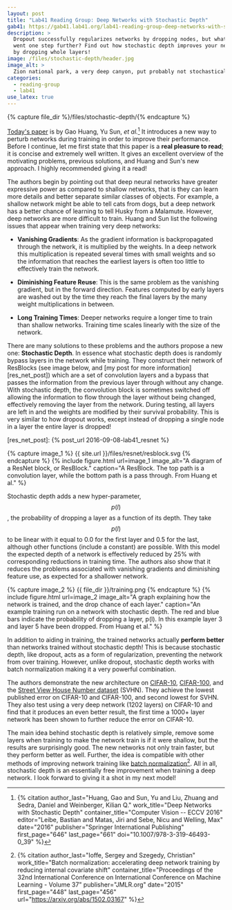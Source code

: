 ```yaml
---
layout: post
title: "Lab41 Reading Group: Deep Networks with Stochastic Depth"
gab41: https://gab41.lab41.org/lab41-reading-group-deep-networks-with-stochastic-depth-564321956729
description: >
  Dropout successfully regularizes networks by dropping nodes, but what if we
  went one step further? Find out how stochastic depth improves your network
  by dropping whole layers!
image: /files/stochastic-depth/header.jpg
image_alt: >
  Zion national park, a very deep canyon, put probably not stochastically deep.
categories: 
  - reading-group
  - lab41
use_latex: true
---
```


{% capture file_dir %}/files/stochastic-depth/{% endcapture %}

[Today's paper][arxiv] is by Gao Huang, Yu Sun, _et al._[^huang] It introduces
a new way to perturb networks during training in order to improve their
performance. Before I continue, let me first state that this paper is a **real
pleasure to read**; it is concise and extremely well written. It gives an
excellent overview of the motivating problems, previous solutions, and Huang
and Sun's new approach. I highly recommended giving it a read!

[arxiv]: https://arxiv.org/abs/1603.09382

[^huang]:
    {% citation
      author_last="Huang, Gao and Sun, Yu and Liu, Zhuang and Sedra, Daniel and Weinberger, Kilian Q."
      work_title="Deep Networks with Stochastic Depth"
      container_title="Computer Vision -- ECCV 2016"
      editor="Leibe, Bastian and Matas, Jiri and Sebe, Nicu and Welling, Max"
      date="2016"
      publisher="Springer International Publishing"
      first_page="646"
      last_page="661"
      doi="10.1007/978-3-319-46493-0_39"
    %}

The authors begin by pointing out that deep neural networks have greater
expressive power as compared to shallow networks, that is they can learn more
details and better separate similar classes of objects. For example, a shallow
network might be able to tell cats from dogs, but a deep network has a better
chance of learning to tell Husky from a Malamute. However, deep networks are
more difficult to train. Huang and Sun list the following issues that appear
when training very deep networks:

- **Vanishing Gradients**: As the gradient information is backpropagated
  through the network, it is multiplied by the weights. In a deep network this
  multiplication is repeated several times with small weights and so the
  information that reaches the earliest layers is often too little to
  effectively train the network.

- **Diminishing Feature Reuse**: This is the same problem as the vanishing
  gradient, but in the forward direction. Features computed by early layers
  are washed out by the time they reach the final layers by the many weight
  multiplications in between.

- **Long Training Times**: Deeper networks require a longer time to train than
  shallow networks. Training time scales linearly with the size of the network.

There are many solutions to these problems and the authors propose a new one:
**Stochastic Depth**. In essence what stochastic depth does is randomly bypass
layers in the network while training. They construct their network of
ResBlocks (see image below, and [my post for more information][res_net_post])
which are a set of convolution layers and a bypass that passes the information
from the previous layer through without any change. With stochastic depth, the
convolution block is sometimes switched off allowing the information to flow
through the layer without being changed, effectively removing the layer from
the network. During testing, all layers are left in and the weights are
modified by their survival probability. This is very similar to how dropout
works, except instead of dropping a single node in a layer the entire layer is
dropped!

[res_net_post]: {% post_url 2016-09-08-lab41_resnet %}

{% capture image_1 %} {{ site.url }}/files/resnet/resblock.svg {% endcapture %}
{% include figure.html
  url=image_1
  image_alt="A diagram of a ResNet block, or ResBlock."
  caption="A ResBlock. The top path is a convolution layer, while the bottom
  path is a pass through. From Huang et al."
%}

Stochastic depth adds a new hyper-parameter, $$p(l)$$, the probability of
dropping a layer as a function of its depth. They take $$p(l)$$ to be linear
with it equal to 0.0 for the first layer and 0.5 for the last, although other
functions (include a constant) are possible. With this model the expected
depth of a network is effectively reduced by 25% with corresponding reductions
in training time. The authors also show that it reduces the problems
associated with vanishing gradients and diminishing feature use, as expected
for a shallower network.

{% capture image_2 %} {{ file_dir }}/training.png {% endcapture %}
{% include figure.html
  url=image_2
  image_alt="A graph explaining how the network is trained, and the drop
  chance of each layer."
  caption="An example training run on a network with stochastic depth. The red
  and blue bars indicate the probability of dropping a layer, p(l). In this
  example layer 3 and layer 5 have been dropped. From Huang et al."
%}

In addition to aiding in training, the trained networks actually **perform
better** than networks trained without stochastic depth! This is because
stochastic depth, like dropout, acts as a form of regularization, preventing
the network from over training. However, unlike dropout, stochastic depth
works with batch normalization making it a very powerful combination.

The authors demonstrate the new architecture on [CIFAR-10][cifar10],
[CIFAR-100][cifar100], and the [Street View House Number dataset][svhn]
(SVHN). They achieve the lowest published error on CIFAR-10 and CIFAR-100, and
second lowest for SVHN. They also test using a very deep network (1202 layers)
on CIFAR-10 and find that it produces an even better result, the first time a
1000+ layer network has been shown to further reduce the error on CIFAR-10.

[cifar10]: https://www.cs.toronto.edu/~kriz/learning-features-2009-TR.pdf
[cifar100]: https://www.cs.toronto.edu/~kriz/learning-features-2009-TR.pdf
[svhn]: http://ufldl.stanford.edu/housenumbers/nips2011_housenumbers.pdf<Paste>

The main idea behind stochastic depth is relatively simple, remove some layers
when training to make the network train is if it were shallow, but the results
are surprisingly good. The new networks not only train faster, but they
perform better as well. Further, the idea is compatible with other methods of
improving network training like [batch normalization][bn][^ioffe]. All in all,
stochastic depth is an essentially free improvement when training a deep
network. I look forward to giving it a shot in my next model!

[bn]: https://gab41.lab41.org/batch-normalization-what-the-hey-d480039a9e3b

[^ioffe]:
    {% citation
      author_last="Ioffe, Sergey and Szegedy, Christian"
      work_title="Batch normalization: accelerating deep network training by reducing internal covariate shift"
      container_title="Proceedings of the 32nd International Conference on International Conference on Machine Learning - Volume 37"
      publisher="JMLR.org"
      date="2015"
      first_page="448"
      last_page="456"
      url="https://arxiv.org/abs/1502.03167"
    %}
